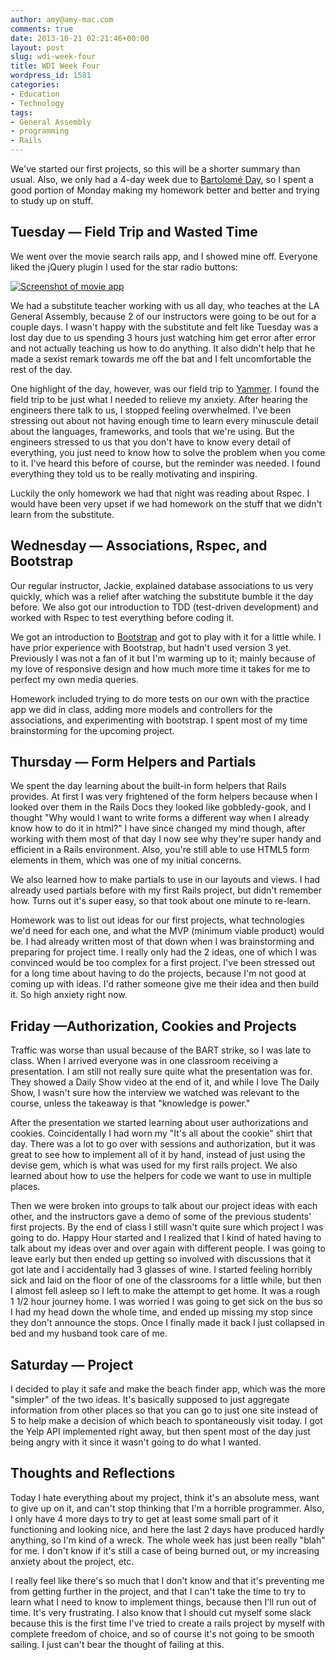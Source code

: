 ```yaml
---
author: amy@amy-mac.com
comments: true
date: 2013-10-21 02:21:46+00:00
layout: post
slug: wdi-week-four
title: WDI Week Four
wordpress_id: 1581
categories:
- Education
- Technology
tags:
- General Assembly
- programming
- Rails
---
```


We've started our first projects, so this will be a shorter summary than usual. Also, we only had a 4-day week due to [Bartolomé Day](http://theoatmeal.com/comics/columbus_day), so I spent a good portion of Monday making my homework better and better and trying to study up on stuff.


## Tuesday — Field Trip and Wasted Time


We went over the movie search rails app, and I showed mine off. Everyone liked the jQuery plugin I used for the star radio buttons:

[![Screenshot of movie app](http://amy-mac.com/blog/wp-content/uploads/2013/10/Voila_Capture49-1024x742.jpg)](http://amy-mac.com/blog/wp-content/uploads/2013/10/Voila_Capture49.jpg)

We had a substitute teacher working with us all day, who teaches at the LA General Assembly, because 2 of our instructors were going to be out for a couple days. I wasn't happy with the substitute and felt like Tuesday was a lost day due to us spending 3 hours just watching him get error after error and not actually teaching us how to do anything. It also didn't help that he made a sexist remark towards me off the bat and I felt uncomfortable the rest of the day.

One highlight of the day, however, was our field trip to [Yammer](https://www.yammer.com/). I found the field trip to be just what I needed to relieve my anxiety. After hearing the engineers there talk to us, I stopped feeling overwhelmed. I've been stressing out about not having enough time to learn every minuscule detail about the languages, frameworks, and tools that we're using. But the engineers stressed to us that you don't have to know every detail of everything, you just need to know how to solve the problem when you come to it. I've heard this before of course, but the reminder was needed. I found everything they told us to be really motivating and inspiring.

Luckily the only homework we had that night was reading about Rspec. I would have been very upset if we had homework on the stuff that we didn't learn from the substitute.


## Wednesday — Associations, Rspec, and Bootstrap


Our regular instructor, Jackie, explained database associations to us very quickly, which was a relief after watching the substitute bumble it the day before. We also got our introduction to TDD (test-driven development) and worked with Rspec to test everything before coding it.

We got an introduction to [Bootstrap](http://getbootstrap.com/) and got to play with it for a little while. I have prior experience with Bootstrap, but hadn't used version 3 yet. Previously I was not a fan of it but I'm warming up to it; mainly because of my love of responsive design and how much more time it takes for me to perfect my own media queries.

Homework included trying to do more tests on our own with the practice app we did in class, adding more models and controllers for the associations, and experimenting with bootstrap. I spent most of my time brainstorming for the upcoming project.


## Thursday — Form Helpers and Partials


We spent the day learning about the built-in form helpers that Rails provides. At first I was very frightened of the form helpers because when I looked over them in the Rails Docs they looked like gobbledy-gook, and I thought "Why would I want to write forms a different way when I already know how to do it in html?" I have since changed my mind though, after working with them most of that day I now see why they're super handy and efficient in a Rails environment. Also, you're still able to use HTML5 form elements in them, which was one of my initial concerns.

We also learned how to make partials to use in our layouts and views. I had already used partials before with my first Rails project, but didn't remember how. Turns out it's super easy, so that took about one minute to re-learn.

Homework was to list out ideas for our first projects, what technologies we'd need for each one, and what the MVP (minimum viable product) would be. I had already written most of that down when I was brainstorming and preparing for project time. I really only had the 2 ideas, one of which I was convinced would be too complex for a first project. I've been stressed out for a long time about having to do the projects, because I'm not good at coming up with ideas. I'd rather someone give me their idea and then build it. So high anxiety right now.


## Friday —Authorization, Cookies and Projects


Traffic was worse than usual because of the BART strike, so I was late to class. When I arrived everyone was in one classroom receiving a presentation. I am still not really sure quite what the presentation was for. They showed a Daily Show video at the end of it, and while I love The Daily Show, I wasn't sure how the interview we watched was relevant to the course, unless the takeaway is that "knowledge is power."

After the presentation we started learning about user authorizations and cookies. Coincidentally I had worn my "It's all about the cookie" shirt that day. There was a lot to go over with sessions and authorization, but it was great to see how to implement all of it by hand, instead of just using the devise gem, which is what was used for my first rails project. We also learned about how to use the helpers for code we want to use in multiple places.

Then we were broken into groups to talk about our project ideas with each other, and the instructors gave a demo of some of the previous students' first projects. By the end of class I still wasn't quite sure which project I was going to do. Happy Hour started and I realized that I kind of hated having to talk about my ideas over and over again with different people. I was going to leave early but then ended up getting so involved with discussions that it got late and I accidentally had 3 glasses of wine. I started feeling horribly sick and laid on the floor of one of the classrooms for a little while, but then I almost fell asleep so I left to make the attempt to get home. It was a rough 1 1/2 hour journey home. I was worried I was going to get sick on the bus so I had my head down the whole time, and ended up missing my stop since they don't announce the stops. Once I finally made it back I just collapsed in bed and my husband took care of me.


## Saturday — Project


I decided to play it safe and make the beach finder app, which was the more "simpler" of the two ideas. It's basically supposed to just aggregate information from other places so that you can go to just one site instead of 5 to help make a decision of which beach to spontaneously visit today. I got the Yelp API implemented right away, but then spent most of the day just being angry with it since it wasn't going to do what I wanted.


## Thoughts and Reflections


Today I hate everything about my project, think it's an absolute mess, want to give up on it, and can't stop thinking that I'm a horrible programmer. Also, I only have 4 more days to try to get at least some small part of it functioning and looking nice, and here the last 2 days have produced hardly anything, so I'm kind of a wreck. The whole week has just been really "blah" for me. I don't know if it's still a case of being burned out, or my increasing anxiety about the project, etc.

I really feel like there's so much that I don't know and that it's preventing me from getting further in the project, and that I can't take the time to try to learn what I need to know to implement things, because then I'll run out of time. It's very frustrating. I also know that I should cut myself some slack because this is the first time I've tried to create a rails project by myself with complete freedom of choice, and so of course it's not going to be smooth sailing. I just can't bear the thought of failing at this.
